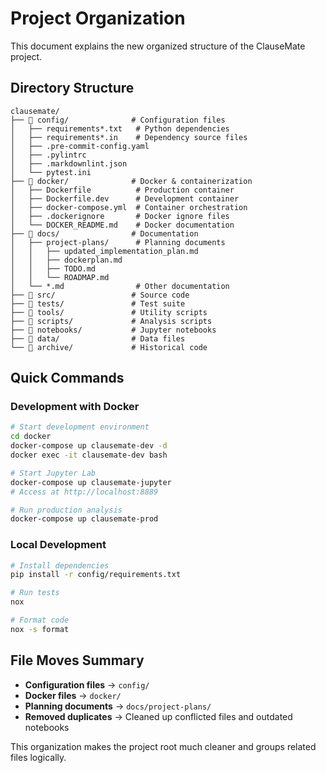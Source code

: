 # Project Organization

This document explains the new organized structure of the ClauseMate project.

## Directory Structure

```
clausemate/
├── 📁 config/              # Configuration files
│   ├── requirements*.txt   # Python dependencies
│   ├── requirements*.in    # Dependency source files
│   ├── .pre-commit-config.yaml
│   ├── .pylintrc
│   ├── .markdownlint.json
│   └── pytest.ini
├── 📁 docker/              # Docker & containerization
│   ├── Dockerfile          # Production container
│   ├── Dockerfile.dev      # Development container
│   ├── docker-compose.yml  # Container orchestration
│   ├── .dockerignore       # Docker ignore files
│   └── DOCKER_README.md    # Docker documentation
├── 📁 docs/                # Documentation
│   ├── project-plans/      # Planning documents
│   │   ├── updated_implementation_plan.md
│   │   ├── dockerplan.md
│   │   ├── TODO.md
│   │   └── ROADMAP.md
│   └── *.md                # Other documentation
├── 📁 src/                 # Source code
├── 📁 tests/               # Test suite
├── 📁 tools/               # Utility scripts
├── 📁 scripts/             # Analysis scripts
├── 📁 notebooks/           # Jupyter notebooks
├── 📁 data/                # Data files
└── 📁 archive/             # Historical code
```

## Quick Commands

### Development with Docker
```bash
# Start development environment
cd docker
docker-compose up clausemate-dev -d
docker exec -it clausemate-dev bash

# Start Jupyter Lab
docker-compose up clausemate-jupyter
# Access at http://localhost:8889

# Run production analysis
docker-compose up clausemate-prod
```

### Local Development
```bash
# Install dependencies
pip install -r config/requirements.txt

# Run tests
nox

# Format code
nox -s format
```

## File Moves Summary

- **Configuration files** → `config/`
- **Docker files** → `docker/`
- **Planning documents** → `docs/project-plans/`
- **Removed duplicates** → Cleaned up conflicted files and outdated notebooks

This organization makes the project root much cleaner and groups related files logically.
